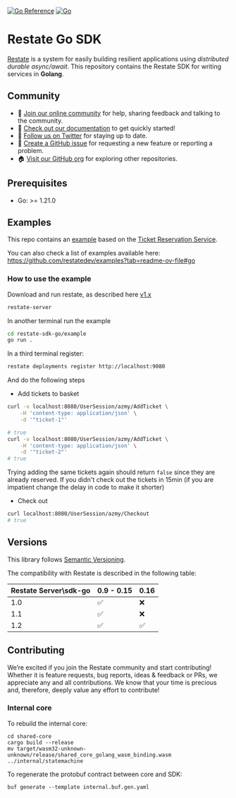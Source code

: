 [![Go Reference](https://pkg.go.dev/badge/github.com/restatedev/sdk-go.svg)](https://pkg.go.dev/github.com/restatedev/sdk-go)
[![Go](https://github.com/restatedev/sdk-go/actions/workflows/test.yaml/badge.svg)](https://github.com/restatedev/sdk-go/actions/workflows/test.yaml)

# Restate Go SDK

[Restate](https://restate.dev/) is a system for easily building resilient applications using *distributed durable async/await*. This repository contains the Restate SDK for writing services in **Golang**.

## Community

* 🤗️ [Join our online community](https://discord.gg/skW3AZ6uGd) for help, sharing feedback and talking to the community.
* 📖 [Check out our documentation](https://docs.restate.dev) to get quickly started!
* 📣 [Follow us on Twitter](https://twitter.com/restatedev) for staying up to date.
* 🙋 [Create a GitHub issue](https://github.com/restatedev/sdk-java/issues) for requesting a new feature or reporting a problem.
* 🏠 [Visit our GitHub org](https://github.com/restatedev) for exploring other repositories.

## Prerequisites
- Go: >= 1.21.0

## Examples

This repo contains an [example](examples) based on the [Ticket Reservation Service](https://github.com/restatedev/examples/tree/main/tutorials/tour-of-restate-go).

You can also check a list of examples available here: https://github.com/restatedev/examples?tab=readme-ov-file#go

### How to use the example

Download and run restate, as described here [v1.x](https://github.com/restatedev/restate/releases/)

```bash
restate-server
```

In another terminal run the example

```bash
cd restate-sdk-go/example
go run .
```

In a third terminal register:

```bash
restate deployments register http://localhost:9080
```

And do the following steps

- Add tickets to basket

```bash
curl -v localhost:8080/UserSession/azmy/AddTicket \
    -H 'content-type: application/json' \
    -d '"ticket-1"'

# true
curl -v localhost:8080/UserSession/azmy/AddTicket \
    -H 'content-type: application/json' \
    -d '"ticket-2"'
# true
```

Trying adding the same tickets again should return `false` since they are already reserved. If you didn't check out the tickets in 15min (if you are impatient change the delay in code to make it shorter)

- Check out

```bash
curl localhost:8080/UserSession/azmy/Checkout
# true
```

## Versions

This library follows [Semantic Versioning](https://semver.org/).

The compatibility with Restate is described in the following table:

| Restate Server\sdk-go | 0.9 - 0.15 | 0.16 |
|-----------------------|------------|------|
| 1.0                   | ✅          | ❌    |
| 1.1                   | ✅          | ❌    |
| 1.2                   | ✅          | ✅    |

## Contributing

We’re excited if you join the Restate community and start contributing!
Whether it is feature requests, bug reports, ideas & feedback or PRs, we appreciate any and all contributions.
We know that your time is precious and, therefore, deeply value any effort to contribute!

### Internal core

To rebuild the internal core:

```shell
cd shared-core
cargo build --release
mv target/wasm32-unknown-unknown/release/shared_core_golang_wasm_binding.wasm ../internal/statemachine
```

To regenerate the protobuf contract between core and SDK:

```shell
buf generate --template internal.buf.gen.yaml 
```
